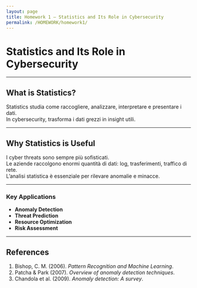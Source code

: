 ```yaml
---
layout: page
title: Homework 1 – Statistics and Its Role in Cybersecurity
permalink: /HOMEWORK/homework1/
---
```


# Statistics and Its Role in Cybersecurity

---

## What is Statistics?

Statistics studia come raccogliere, analizzare, interpretare e presentare i dati.  
In cybersecurity, trasforma i dati grezzi in insight utili.

---

## Why Statistics is Useful

I cyber threats sono sempre più sofisticati.  
Le aziende raccolgono enormi quantità di dati: log, trasferimenti, traffico di rete.  
L’analisi statistica è essenziale per rilevare anomalie e minacce.

---

### Key Applications

- **Anomaly Detection**  
- **Threat Prediction**  
- **Resource Optimization**  
- **Risk Assessment**

---

## References

1. Bishop, C. M. (2006). *Pattern Recognition and Machine Learning*.  
2. Patcha & Park (2007). *Overview of anomaly detection techniques*.  
3. Chandola et al. (2009). *Anomaly detection: A survey*.
